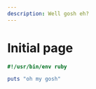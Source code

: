 ```yaml
---
description: Well gosh eh?
---
```


# Initial page

```ruby
#!/usr/bin/env ruby

puts "oh my gosh"
```


